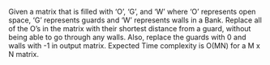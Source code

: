 Given a matrix that is filled with ‘O’, ‘G’, and ‘W’ where ‘O’ represents open space, ‘G’ represents guards and ‘W’ represents walls in a Bank.
Replace all of the O’s in the matrix with their shortest distance from a guard, without being able to go through any walls.
Also, replace the guards with 0 and walls with -1 in output matrix.
Expected Time complexity is O(MN) for a M x N matrix.
